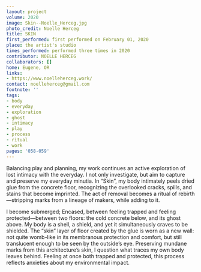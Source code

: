 ```yaml
---
layout: project
volume: 2020
image: Skin--Noelle_Herceg.jpg
photo_credit: Noelle Herceg
title: SKIN
first_performed: first performed on February 01, 2020
place: the artist's studio
times_performed: performed three times in 2020
contributor: NOELLE HERCEG
collaborators: []
home: Eugene, OR
links:
- https://www.noelleherceg.work/
contact: noelleherceg@gmail.com
footnote: ''
tags:
- body
- everyday
- exploration
- ghost
- intimacy
- play
- process
- ritual
- work
pages: '058-059'
---
```


Balancing play and planning, my work continues an active exploration of lost intimacy with the everyday. I not only investigate, but aim to capture and preserve my everyday minutia. In “Skin”, my body intimately peels dried glue from the concrete floor, recognizing the overlooked cracks, spills, and stains that become imprinted. The act of removal becomes a ritual of rebirth—stripping marks from a lineage of makers, while adding to it.

I become submerged; Encased, between feeling trapped and feeling protected—between two floors: the cold concrete below, and its ghost above. My body is a shell, a shield, and yet it simultaneously craves to be shielded. The “skin” layer of floor created by the glue is worn as a new wall: not quite womb-like in its membranous protection and comfort, but still translucent enough to be seen by the outside’s eye. Preserving mundane marks from this architecture’s skin, I question what traces my own body leaves behind. Feeling at once both trapped and protected, this process reflects anxieties about my environmental impact.
